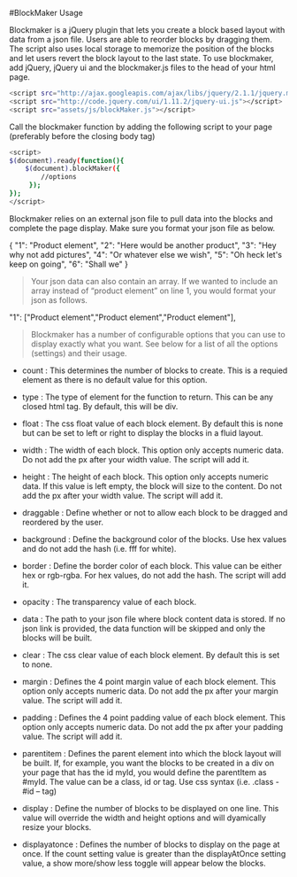 #BlockMaker Usage

Blockmaker is a jQuery plugin that lets you create a block based layout with data from a json file. Users are able to reorder blocks by dragging them. The script also uses local storage to memorize the position of the blocks and let users revert the block layout to the last state. To use blockmaker, add jQuery, jQuery ui and the blockmaker.js files to the head of your html page.
```sh
<script src="http://ajax.googleapis.com/ajax/libs/jquery/2.1.1/jquery.min.js"></script>
<script src="http://code.jquery.com/ui/1.11.2/jquery-ui.js"></script>
<script src="assets/js/blockMaker.js"></script>
```
Call the blockmaker function by adding the following script to your page (preferably before the closing body tag)
```sh
<script>
$(document).ready(function(){
    $(document).blockMaker({
        //options
     });
});
</script>
```
Blockmaker relies on an external json file to pull data into the blocks and complete the page display. Make sure you format your json file as below.

{
  "1": "Product element",
  "2": "Here would be another product",
  "3": "Hey why not add pictures",
  "4": "Or whatever else we wish",
  "5": "Oh heck let's keep on going",
  "6": "Shall we"
}
>Your json data can also contain an array. If we wanted to include an array instead of “product element” on line 1, you would format your json as follows.

  "1": ["Product element","Product element","Product element"],

>Blockmaker has a number of configurable options that you can use to display exactly what you want. See below for a list of all the options (settings) and their usage.

- count : This determines the number of blocks to create. This is a requied element as there is no default value for this option. 

- type : The type of element for the function to return. This can be any closed html tag. By default, this will be div. 

- float : The css float value of each block element. By default this is none but can be set to left or right to display the blocks in a fluid layout.

- width : The width of each block. This option only accepts numeric data. Do not add the px after your width value. The script will add it. 

- height : The height of each block. This option only accepts numeric data. If this value is left empty, the block will size to the content. Do not add the px after your width value. The script will add it. 

- draggable : Define whether or not to allow each block to be dragged and reordered by the user. 

- background : Define the background color of the blocks. Use hex values and do not add the hash (i.e. fff for white).

- border : Define the border color of each block. This value can be either hex or rgb-rgba. For hex values, do not add the hash. The script will add it. 

- opacity : The transparency value of each block. 

- data : The path to your json file where block content data is stored. If no json link is provided, the data function will be skipped and only the blocks will be built. 

- clear : The css clear value of each block element. By default this is set to none. 

- margin : Defines the 4 point margin value of each block element.  This option only accepts numeric data. Do not add the px after your margin value. The script will add it. 

- padding : Defines the 4 point padding value of each block element.  This option only accepts numeric data. Do not add the px after your padding value. The script will add it. 

- parentitem : Defines the parent element into which the block layout will be built. If, for example, you want the blocks to be created in a div on your page that has the id myId, you would define the parentItem as #myId. The value can be a class, id or tag. Use css syntax (i.e. .class - #id – tag)

- display : Define the number of blocks to be displayed on one line. This value will override the width and height options and will dyamically resize your blocks. 
- displayatonce : Defines the number of blocks to display on the page at once. If the count setting value is greater than the displayAtOnce setting value, a show more/show less toggle will appear below the blocks. 
